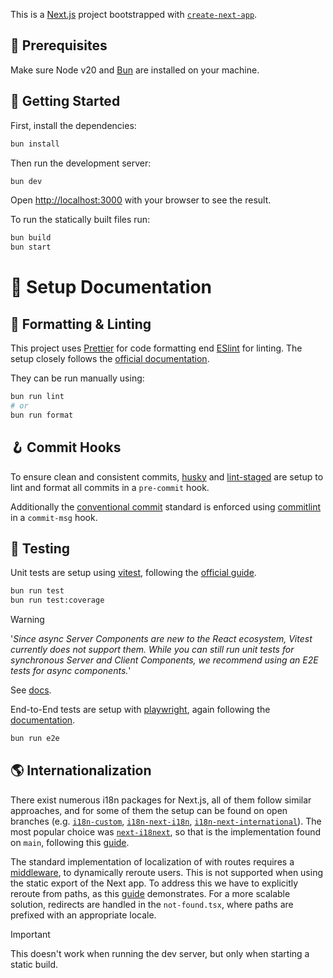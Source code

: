 This is a [Next.js](https://nextjs.org/) project bootstrapped with [`create-next-app`](https://github.com/vercel/next.js/tree/canary/packages/create-next-app).

## 🔧 Prerequisites

Make sure Node v20 and [Bun](https://bun.sh/) are installed on your machine.

## 🚀 Getting Started

First, install the dependencies:

```bash
bun install
```

Then run the development server:

```bash
bun dev
```

Open [http://localhost:3000](http://localhost:3000) with your browser to see the result.

To run the statically built files run:

```bash
bun build
bun start
```

# 📖 Setup Documentation

## 🎨 Formatting & Linting

This project uses [Prettier](https://prettier.io/) for code formatting end [ESlint](https://eslint.org/) for linting. The setup closely follows the [official documentation](https://nextjs.org/docs/app/building-your-application/configuring/eslint).

They can be run manually using:

```bash
bun run lint
# or
bun run format
```

## 🪝 Commit Hooks

To ensure clean and consistent commits, [husky](https://typicode.github.io/husky/) and [lint-staged](https://github.com/lint-staged/lint-staged) are setup to lint and format all commits in a `pre-commit` hook.

Additionally the [conventional commit](https://www.conventionalcommits.org/en/v1.0.0/) standard is enforced using [commitlint](https://commitlint.js.org/guides/getting-started.html) in a `commit-msg` hook.

## 🧪 Testing

Unit tests are setup using [vitest](https://vitest.dev/), following the [official guide](https://nextjs.org/docs/app/building-your-application/testing/vitest).

```bash
bun run test
bun run test:coverage
```

> [!WARNING]
> '_Since async Server Components are new to the React ecosystem, Vitest currently does not support them. While you can still run unit tests for synchronous Server and Client Components, we recommend using an E2E tests for async components._'
>
> See [docs](https://nextjs.org/docs/app/building-your-application/testing/vitest).

End-to-End tests are setup with [playwright](https://playwright.dev/), again following the [documentation](https://nextjs.org/docs/app/building-your-application/testing/playwright).

```bash
bun run e2e
```

## 🌎 Internationalization

There exist numerous i18n packages for Next.js, all of them follow similar approaches, and for some of them the setup can be found on open branches (e.g. [`i18n-custom`](https://github.com/EduardvonBriesen/static-next-test/tree/i18n-custom), [`i18n-next-i18n`](https://github.com/EduardvonBriesen/static-next-test/tree/i18n-next-i18next), [`i18n-next-international`](https://github.com/EduardvonBriesen/static-next-test/tree/i18n-next-international)).
The most popular choice was [`next-i18next`](https://github.com/i18next/next-i18next), so that is the implementation found on `main`, following this [guide](https://locize.com/blog/next-app-dir-i18n/).

The standard implementation of localization of with routes requires a [middleware](https://nextjs.org/docs/app/building-your-application/routing/middleware), to dynamically reroute users. This is not supported when using the static export of the Next app.
To address this we have to explicitly reroute from paths, as this [guide](https://locize.com/blog/next-i18n-static/) demonstrates.
For a more scalable solution, redirects are handled in the `not-found.tsx`, where paths are prefixed with an appropriate locale.

> [!IMPORTANT]
> This doesn't work when running the dev server, but only when starting a static build.
